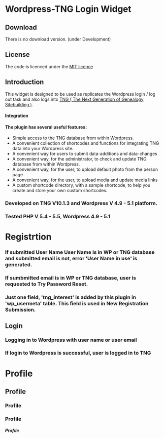 # **Wordpress-TNG Login Widget** # 

## Download ##
There is no download version. 
(under Development)

## License ## 
The code is licenced under the [MIT licence](http://opensource.org/licenses/MIT)

## Introduction
This widget is designed to be used as
replicates the Wordpress login / log out task and also logs into [TNG ( The Next Generation of Genealogy Sitebuilding )](http://www.tngsitebuilding.com/). 
#### Integration ####




#### The plugin has several useful features:
 - Simple access to the TNG database from within Wordpress.
 - A convenient collection of shortcodes and functions for integrating TNG data into your Wordpress site.
 -	A convenient way for users to submit data-additions and data-changes
 -	A convenient way, for the administrator, to check and update TNG database from within Wordpress.
 - A convenient way, for the user, to upload default photo from the person page
 -	A convenient way, for the user, to upload media and update media links
 -	A custom shortcode directory, with a sample shortcode, to help you create and store your own custom shortcodes.







### Developed on TNG V10.1.3 and Wordpress V 4.9 - 5.1 platform.
### Tested PHP V 5.4 - 5.5, Wordpress 4.9 - 5.1 

# Registrtion
### If submitted User Name User Name is in WP or TNG  database and  submitted email is not, error 'User Name in use' is generated.
### If sumbmitted email is in WP or TNG  database, user is requested to Try Password Reset.
### Just one field, 'tng_interest' is added by this plugin in 'wp_usermeta' table. This field is used in New Registration Submission. 

## Login
### Logging in to Wordpress with user name or user email
### If login to Wordpress is successful, user is logged in to TNG


# Profile 

## Profile
### Profile
### Profile
##### Profile
